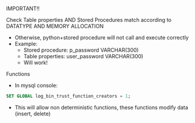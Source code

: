 IMPORTANT!!

Check Table properties AND Stored Procedures match according to DATATYPE AND MEMORY ALLOCATION
- Otherwise, python+stored procedure will not call and execute correctly
- Example:
  - Stored procedure: p_password VARCHAR(300)
  - Table properties: user_password VARCHAR(300)
  - Will work!
  
Functions
- In mysql console:
``` SQL
SET GLOBAL log_bin_trust_function_creators = 1;
```
- This will allow non deterministic functions, these functions modify data (insert, delete)